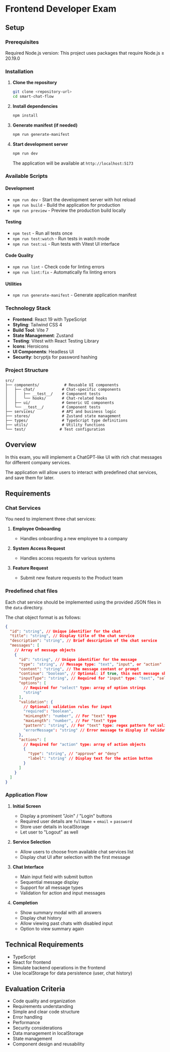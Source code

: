 # Frontend Developer Exam

## Setup

### Prerequisites

Required Node.js version:
This project uses packages that require Node.js ≥ 20.19.0

### Installation

1. **Clone the repository**

   ```bash
   git clone <repository-url>
   cd smart-chat-flow
   ```

2. **Install dependencies**

   ```bash
   npm install
   ```

3. **Generate manifest (if needed)**

   ```bash
   npm run generate-manifest
   ```

4. **Start development server**

   ```bash
   npm run dev
   ```

   The application will be available at `http://localhost:5173`

### Available Scripts

#### Development

- `npm run dev` - Start the development server with hot reload
- `npm run build` - Build the application for production
- `npm run preview` - Preview the production build locally

#### Testing

- `npm test` - Run all tests once
- `npm run test:watch` - Run tests in watch mode
- `npm run test:ui` - Run tests with Vitest UI interface

#### Code Quality

- `npm run lint` - Check code for linting errors
- `npm run lint:fix` - Automatically fix linting errors

#### Utilities

- `npm run generate-manifest` - Generate application manifest

### Technology Stack

- **Frontend**: React 19 with TypeScript
- **Styling**: Tailwind CSS 4
- **Build Tool**: Vite 7
- **State Management**: Zustand
- **Testing**: Vitest with React Testing Library
- **Icons**: Heroicons
- **UI Components**: Headless UI
- **Security**: bcryptjs for password hashing

### Project Structure

```
src/
├── components/           # Reusable UI components
│   ├── chat/            # Chat-specific components
│   │   ├── __test__/    # Component tests
│   │   └── hooks/       # Chat-related hooks
│   ├── ui/              # Generic UI components
│   └── __test__/        # Component tests
├── services/            # API and business logic
├── stores/              # Zustand state management
├── types/               # TypeScript type definitions
├── utils/               # Utility functions
└── test/               # Test configuration
```

## Overview

In this exam, you will implement a ChatGPT-like UI with rich chat messages for different company services.

The application will allow users to interact with predefined chat services, and save them for later.

## Requirements

### Chat Services

You need to implement three chat services:

1. **Employee Onboarding**
   - Handles onboarding a new employee to a company

2. **System Access Request**
   - Handles access requests for various systems

3. **Feature Request**
   - Submit new feature requests to the Product team

### Predefined chat files

Each chat service should be implemented using the provided JSON files in the `data` directory.

The chat object format is as follows:

```json
{
  "id": "string", // Unique identifier for the chat
  "title": "string", // Display title of the chat service
  "description": "string", // Brief description of the chat service
  "messages": [
    // Array of message objects
    {
      "id": "string", // Unique identifier for the message
      "type": "string", // Message type: "text", "input", or "action"
      "content": "string", // The message content or prompt
      "continue": "boolean", // Optional: if true, this next message should be sent immediately after this one
      "inputType": "string", // Required for "input" type: "text", "select", or "date"
      "options": [
        // Required for "select" type: array of option strings
        "string"
      ],
      "validation": {
        // Optional: validation rules for input
        "required": "boolean",
        "minLength": "number", // For "text" type
        "maxLength": "number", // For "text" type
        "pattern": "string", // For "text" type: regex pattern for validation
        "errorMessage": "string" // Error message to display if validation fails
      },
      "actions": [
        // Required for "action" type: array of action objects
        {
          "type": "string", // "approve" or "deny"
          "label": "string" // Display text for the action button
        }
      ]
    }
  ]
}
```

### Application Flow

1. **Initial Screen**
   - Display a prominent "Join" / "Login" buttons
   - Required user details are `fullName` + `email` + `password`
   - Store user details in localStorage
   - Let user to "Logout" as well

2. **Service Selection**
   - Allow users to choose from available chat services list
   - Display chat UI after selection with the first message

3. **Chat Interface**
   - Main input field with submit button
   - Sequential message display
   - Support for all message types
   - Validation for action and input messages

4. **Completion**
   - Show summary modal with all answers
   - Display chat history
   - Allow viewing past chats with disabled input
   - Option to view summary again

## Technical Requirements

- TypeScript
- React for frontend
- Simulate backend operations in the frontend
- Use localStorage for data persistence (user, chat history)

## Evaluation Criteria

- Code quality and organization
- Requirements understanding
- Simple and clear code structure
- Error handling
- Performance
- Security considerations
- Data management in localStorage
- State management
- Component design and reusability
